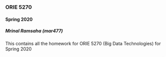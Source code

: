 ### ORIE 5270
#### Spring 2020
##### Mrinal Ramsaha (mar477)

This contains all the homework for ORIE 5270 (Big Data Technologies) for Spring 2020